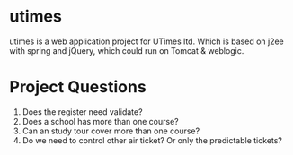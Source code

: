utimes
======
utimes is a web application project for UTimes ltd. 
Which is based on j2ee with spring and jQuery, which could run on Tomcat & weblogic.


Project Questions
================
1. Does the register need validate?
2. Does a school has more than one course?
3. Can an study tour cover more than one course?
4. Do we need to control other air ticket? Or only the predictable tickets?


